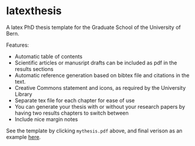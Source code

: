 # latexthesis
A latex PhD thesis template for the Graduate School of the University of Bern.

Features:
* Automatic table of contents
* Scientific articles or manusript drafts can be included as pdf in the results sections
* Automatic reference generation based on bibtex file and citations in the text.
* Creative Commons statement and icons, as required by the University Library
* Separate tex file for each chapter for ease of use
* You can generate your thesis with or without your research papers by having two results chapters to switch between
* Include nice margin notes

See the template by clicking `mythesis.pdf` above, and final verison as an example [here](https://drive.google.com/open?id=0B_Iex2d05ajAUmR3RDJBTkRsNEE).
